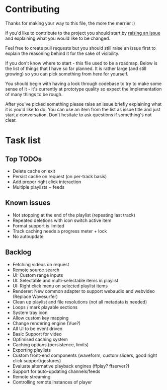 # Contributing

Thanks for making your way to this file, the more the merrier :)

If you'd like to contribute to the project you should start by
[raising an issue](https://github.com/vot/remotestack-player/issues)
and explaining what you would like to be changed.

Feel free to create pull requests but you should still raise an issue first
to explain the reasoning behind it for the sake of visibility.

If you don't know where to start - this file used to be a roadmap.
Below is the list of things that I have so far planned. It is rather large
(and still growing) so you can pick something from here for yourself.

You should begin with having a look through codebase to try to make some sense
of it - it's currently at prototype quality so expect the implementation of
many things to be rough.

After you've picked something please raise an issue briefly explaining
what it is you'd like to do. You can use an item from the list as issue title
and just start a conversation.
Don't hesitate to ask questions if something's not clear.


# Task list

## Top TODOs

* Delete cache on exit
* Persist cache on request (on per-track basis)
* Add proper right click interaction
* Multiple playlists + feeds


## Known issues
* Not stopping at the end of the playlist (repeating last track)
* Repeated deletions with icon switch active item
* Format support is limited
* Track caching needs a progress meter + lock
* No autoupdate


## Backlog
* Fetching videos on request
* Remote source search
* UI: Custom range inputs
* UI: Selectable and multi-selectable items in playlist
* UI: Right click menu on selected playlist items
* Renderer: New common adapter to support webaudio and webvideo (Replace Wavesurfer)
* Clean up playlist and file resolutions (not all metadata is needed)
* Loops / mark playable sections
* System tray icon
* Allow custom key mapping
* Change rendering engine (Vue?)
* All UI to be event driven
* Basic Support for video
* Optimised caching system
* Caching options (persistence, limits)
* Exporting playlists
* Custom front-end components (waveform, custom sliders, good right click support/gestures)
* Evaluate alternative playback engines (ffplay? ffserver?)
* Support for auto-updating channels/feeds
* Remote streaming
* Controlling remote instances of player
